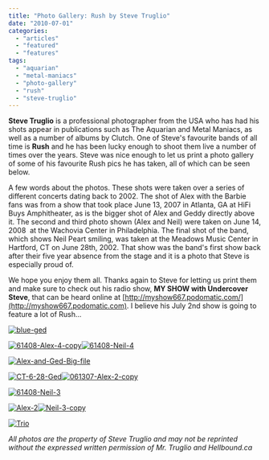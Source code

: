 ```yaml
---
title: "Photo Gallery: Rush by Steve Truglio"
date: "2010-07-01"
categories: 
  - "articles"
  - "featured"
  - "features"
tags: 
  - "aquarian"
  - "metal-maniacs"
  - "photo-gallery"
  - "rush"
  - "steve-truglio"
---
```


**Steve Truglio** is a professional photographer from the USA who has had his shots appear in publications such as The Aquarian and Metal Maniacs, as well as a number of albums by Clutch. One of Steve's favourite bands of all time is **Rush** and he has been lucky enough to shoot them live a number of times over the years. Steve was nice enough to let us print a photo gallery of some of his favourite Rush pics he has taken, all of which can be seen below.

A few words about the photos. These shots were taken over a series of different concerts dating back to 2002. The shot of Alex with the Barbie fans was from a show that took place June 13, 2007 in Atlanta, GA at HiFi Buys Amphitheater, as is the bigger shot of Alex and Geddy directly above it. The second and third photo shown (Alex and Neil) were taken on June 14, 2008  at the Wachovia Center in Philadelphia. The final shot of the band, which shows Neil Peart smiling, was taken at the Meadows Music Center in Hartford, CT on June 28th, 2002. That show was the band's first show back after their five year absence from the stage and it is a photo that Steve is especially proud of.

We hope you enjoy them all. Thanks again to Steve for letting us print them and make sure to check out his radio show, **MY SHOW with Undercover Steve**, that can be heard online at [http://myshow667.podomatic.com/](http://myshow667.podomatic.com). I believe his July 2nd show is going to feature a lot of Rush...

[![blue-ged](http://www.hellbound.ca/wp-content/uploads/2010/06/blue-ged.jpg)](http://www.hellbound.ca/wp-content/uploads/2010/06/blue-ged.jpg "Geddy Lee")

[![61408-Alex-4-copy](http://www.hellbound.ca/wp-content/uploads/2010/06/61408-Alex-4-copy.jpg)](http://www.hellbound.ca/wp-content/uploads/2010/06/61408-Alex-4-copy.jpg "Alex Lifeson")[![61408-Neil-4](http://www.hellbound.ca/wp-content/uploads/2010/06/61408-Neil-4.jpg)](http://www.hellbound.ca/wp-content/uploads/2010/06/61408-Neil-4.jpg "Neil Peart")

[![Alex-and-Ged-Big-file](http://www.hellbound.ca/wp-content/uploads/2010/06/Alex-and-Ged-Big-file.jpg)](http://www.hellbound.ca/wp-content/uploads/2010/06/Alex-and-Ged-Big-file.jpg "Alex and Geddy")

[![CT-6-28-Ged](http://www.hellbound.ca/wp-content/uploads/2010/06/CT-6-28-Ged.jpg)](http://www.hellbound.ca/wp-content/uploads/2010/06/CT-6-28-Ged.jpg "Geddy Lee")[![061307-Alex-2-copy](http://www.hellbound.ca/wp-content/uploads/2010/06/061307-Alex-2-copy.jpg)](http://www.hellbound.ca/wp-content/uploads/2010/06/061307-Alex-2-copy.jpg "Alex Lifeson")

[![61408-Neil-3](http://www.hellbound.ca/wp-content/uploads/2010/06/61408-Neil-3.jpg)](http://www.hellbound.ca/wp-content/uploads/2010/06/61408-Neil-3.jpg "Neil")

[![Alex-2](http://www.hellbound.ca/wp-content/uploads/2010/06/Alex-2.jpg)](http://www.hellbound.ca/wp-content/uploads/2010/06/Alex-2.jpg "Alex")[![Neil-3-copy](http://www.hellbound.ca/wp-content/uploads/2010/06/Neil-3-copy.jpg)](http://www.hellbound.ca/wp-content/uploads/2010/06/Neil-3-copy.jpg "Neil")

[![Trio](http://www.hellbound.ca/wp-content/uploads/2010/06/Trio.jpg)](http://www.hellbound.ca/wp-content/uploads/2010/06/Trio.jpg "Rush")

_All photos are the property of Steve Truglio and may not be reprinted without the expressed written permission of Mr. Truglio and Hellbound.ca_
